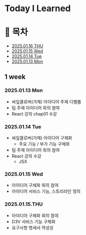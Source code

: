 # Today I Learned

# 📌 목차

- [2025.01.16 THU](#20250116-til)
- [2025.01.15 Wed](#20250115-til)
- [2025.01.14 Tue](#20250114-til)
- [2025.01.13 Mon](#20250113-til)

## 1 week 
### 2025.01.13 Mon
- 싸잎클로버(가제) 아이디어 주제 디벨롭
- 팀 주제 아이디어 회의 참여
- React 강의 chap01 수강

### 2025.01.14 Tue
- 싸잎클로버(가제) 아이디어 구체화
  - 주요 기능 / 부가 기능 구체화
- 팀 주제 아이디어 회의 참여
- React 강의 수강
    - JSX

### 2025.01.15 Wed
- 아이디어 구체화 회의 참여
- 아이디어 서비스 기능, 스토리라인 정의

### 2025.01.15.THU
- 아이디어 구체화 회의 참여
- D3V 서비스 기능 구체화
- 요구사항 명세서 작성성